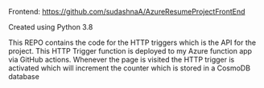 Frontend: https://github.com/sudashnaA/AzureResumeProjectFrontEnd

Created using Python 3.8

This REPO contains the code for the HTTP triggers which is the API for the project. 
This HTTP Trigger function is deployed to my Azure function app via GitHub actions.
Whenever the page is visited the HTTP trigger is activated which will increment the counter which is stored in a CosmoDB database
